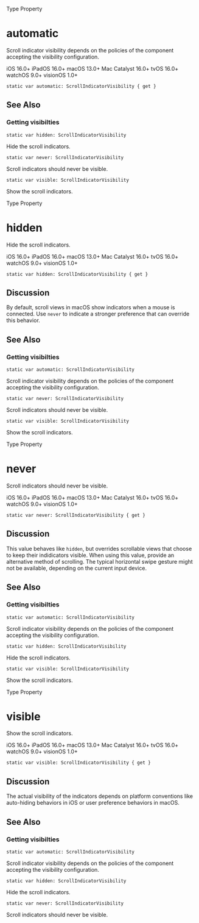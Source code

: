 Type Property

# automatic

Scroll indicator visibility depends on the policies of the component accepting
the visibility configuration.

iOS 16.0+  iPadOS 16.0+  macOS 13.0+  Mac Catalyst 16.0+  tvOS 16.0+  watchOS
9.0+  visionOS 1.0+

    
    
    static var automatic: ScrollIndicatorVisibility { get }

## See Also

### Getting visibilties

`static var hidden: ScrollIndicatorVisibility`

Hide the scroll indicators.

`static var never: ScrollIndicatorVisibility`

Scroll indicators should never be visible.

`static var visible: ScrollIndicatorVisibility`

Show the scroll indicators.

Type Property

# hidden

Hide the scroll indicators.

iOS 16.0+  iPadOS 16.0+  macOS 13.0+  Mac Catalyst 16.0+  tvOS 16.0+  watchOS
9.0+  visionOS 1.0+

    
    
    static var hidden: ScrollIndicatorVisibility { get }

## Discussion

By default, scroll views in macOS show indicators when a mouse is connected.
Use `never` to indicate a stronger preference that can override this behavior.

## See Also

### Getting visibilties

`static var automatic: ScrollIndicatorVisibility`

Scroll indicator visibility depends on the policies of the component accepting
the visibility configuration.

`static var never: ScrollIndicatorVisibility`

Scroll indicators should never be visible.

`static var visible: ScrollIndicatorVisibility`

Show the scroll indicators.

Type Property

# never

Scroll indicators should never be visible.

iOS 16.0+  iPadOS 16.0+  macOS 13.0+  Mac Catalyst 16.0+  tvOS 16.0+  watchOS
9.0+  visionOS 1.0+

    
    
    static var never: ScrollIndicatorVisibility { get }

## Discussion

This value behaves like `hidden`, but overrides scrollable views that choose
to keep their indidicators visible. When using this value, provide an
alternative method of scrolling. The typical horizontal swipe gesture might
not be available, depending on the current input device.

## See Also

### Getting visibilties

`static var automatic: ScrollIndicatorVisibility`

Scroll indicator visibility depends on the policies of the component accepting
the visibility configuration.

`static var hidden: ScrollIndicatorVisibility`

Hide the scroll indicators.

`static var visible: ScrollIndicatorVisibility`

Show the scroll indicators.

Type Property

# visible

Show the scroll indicators.

iOS 16.0+  iPadOS 16.0+  macOS 13.0+  Mac Catalyst 16.0+  tvOS 16.0+  watchOS
9.0+  visionOS 1.0+

    
    
    static var visible: ScrollIndicatorVisibility { get }

## Discussion

The actual visibility of the indicators depends on platform conventions like
auto-hiding behaviors in iOS or user preference behaviors in macOS.

## See Also

### Getting visibilties

`static var automatic: ScrollIndicatorVisibility`

Scroll indicator visibility depends on the policies of the component accepting
the visibility configuration.

`static var hidden: ScrollIndicatorVisibility`

Hide the scroll indicators.

`static var never: ScrollIndicatorVisibility`

Scroll indicators should never be visible.

